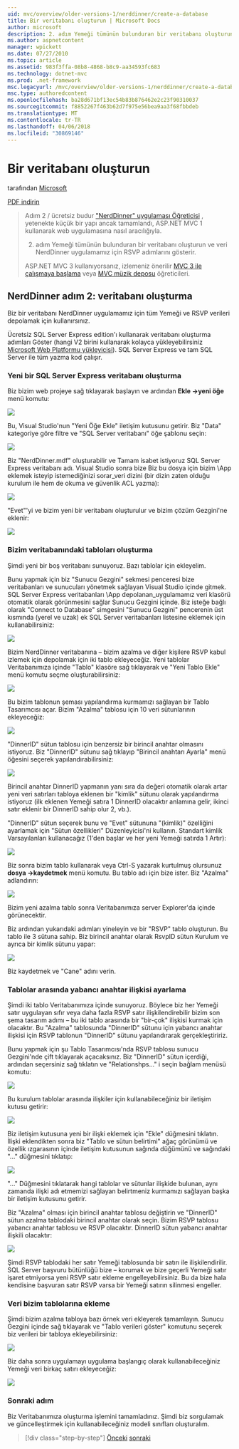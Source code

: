 ```yaml
---
uid: mvc/overview/older-versions-1/nerddinner/create-a-database
title: Bir veritabanı oluşturun | Microsoft Docs
author: microsoft
description: 2. adım Yemeği tümünün bulunduran bir veritabanı oluşturun ve veri NerdDinner uygulamamız için RSVP adımlarını gösterir.
ms.author: aspnetcontent
manager: wpickett
ms.date: 07/27/2010
ms.topic: article
ms.assetid: 983f3ffa-08b8-4868-b8c9-aa34593fc683
ms.technology: dotnet-mvc
ms.prod: .net-framework
msc.legacyurl: /mvc/overview/older-versions-1/nerddinner/create-a-database
msc.type: authoredcontent
ms.openlocfilehash: ba28d671bf13ec54b83b876462e2c23f90310037
ms.sourcegitcommit: f8852267f463b62d7f975e56bea9aa3f68fbbdeb
ms.translationtype: MT
ms.contentlocale: tr-TR
ms.lasthandoff: 04/06/2018
ms.locfileid: "30869146"
---
```

<a name="create-a-database"></a>Bir veritabanı oluşturun
====================
tarafından [Microsoft](https://github.com/microsoft)

[PDF indirin](http://aspnetmvcbook.s3.amazonaws.com/aspnetmvc-nerdinner_v1.pdf)

> Adım 2 / ücretsiz budur ["NerdDinner" uygulaması Öğreticisi](introducing-the-nerddinner-tutorial.md) , yetenekte küçük bir yapı ancak tamamlandı, ASP.NET MVC 1 kullanarak web uygulamasına nasıl aracılığıyla.
> 
> 2. adım Yemeği tümünün bulunduran bir veritabanı oluşturun ve veri NerdDinner uygulamamız için RSVP adımlarını gösterir.
> 
> ASP.NET MVC 3 kullanıyorsanız, izlemeniz önerilir [MVC 3 ile çalışmaya başlama](../../older-versions/getting-started-with-aspnet-mvc3/cs/intro-to-aspnet-mvc-3.md) veya [MVC müzik deposu](../../older-versions/mvc-music-store/mvc-music-store-part-1.md) öğreticileri.


## <a name="nerddinner-step-2-creating-the-database"></a>NerdDinner adım 2: veritabanı oluşturma

Biz bir veritabanı NerdDinner uygulamamız için tüm Yemeği ve RSVP verileri depolamak için kullanırsınız.

Ücretsiz SQL Server Express edition'ı kullanarak veritabanı oluşturma adımları Göster (hangi V2 birini kullanarak kolayca yükleyebilirsiniz [Microsoft Web Platformu yükleyicisi](https://www.microsoft.com/web/downloads/platform.aspx)). SQL Server Express ve tam SQL Server ile tüm yazma kod çalışır.

### <a name="creating-a-new-sql-server-express-database"></a>Yeni bir SQL Server Express veritabanı oluşturma

Biz bizim web projeye sağ tıklayarak başlayın ve ardından **Ekle -&gt;yeni öğe** menü komutu:

![](create-a-database/_static/image1.png)

Bu, Visual Studio'nun "Yeni Öğe Ekle" iletişim kutusunu getirir. Biz "Data" kategoriye göre filtre ve "SQL Server veritabanı" öğe şablonu seçin:

![](create-a-database/_static/image2.png)

Biz "NerdDinner.mdf" oluşturabilir ve Tamam isabet istiyoruz SQL Server Express veritabanı adı. Visual Studio sonra bize Biz bu dosya için bizim \App eklemek isteyip istemediğinizi sorar\_veri dizini (bir dizin zaten olduğu kurulum ile hem de okuma ve güvenlik ACL yazma):

![](create-a-database/_static/image3.png)

"Evet"'yi ve bizim yeni bir veritabanı oluşturulur ve bizim çözüm Gezgini'ne eklenir:

![](create-a-database/_static/image4.png)

### <a name="creating-tables-within-our-database"></a>Bizim veritabanındaki tabloları oluşturma

Şimdi yeni bir boş veritabanı sunuyoruz. Bazı tablolar için ekleyelim.

Bunu yapmak için biz "Sunucu Gezgini" sekmesi penceresi bize veritabanları ve sunucuları yönetmek sağlayan Visual Studio içinde gitmek. SQL Server Express veritabanları \App depolanan\_uygulamamız veri klasörü otomatik olarak görünmesini sağlar Sunucu Gezgini içinde. Biz isteğe bağlı olarak "Connect to Database" simgesini "Sunucu Gezgini" pencerenin üst kısmında (yerel ve uzak) ek SQL Server veritabanları listesine eklemek için kullanabilirsiniz:

![](create-a-database/_static/image5.png)

Bizim NerdDinner veritabanına – bizim azalma ve diğer kişilere RSVP kabul izlemek için depolamak için iki tablo ekleyeceğiz. Yeni tablolar Veritabanımıza içinde "Tablo" klasöre sağ tıklayarak ve "Yeni Tablo Ekle" menü komutu seçme oluşturabilirsiniz:

![](create-a-database/_static/image6.png)

Bu bizim tablonun şeması yapılandırma kurmamızı sağlayan bir Tablo Tasarımcısı açar. Bizim "Azalma" tablosu için 10 veri sütunlarının ekleyeceğiz:

![](create-a-database/_static/image7.png)

"DinnerID" sütun tablosu için benzersiz bir birincil anahtar olmasını istiyoruz. Biz "DinnerID" sütunu sağ tıklayıp "Birincil anahtarı Ayarla" menü öğesini seçerek yapılandırabilirsiniz:

![](create-a-database/_static/image8.png)

Birincil anahtar DinnerID yapmanın yanı sıra da değeri otomatik olarak artar yeni veri satırları tabloya eklenen bir "kimlik" sütunu olarak yapılandırma istiyoruz (ilk eklenen Yemeği satıra 1 DinnerID olacaktır anlamına gelir, ikinci satır eklenir bir DinnerID sahip olur 2, vb.).

"DinnerID" sütun seçerek bunu ve "Evet" sütununa "(kimlik)" özelliğini ayarlamak için "Sütun özellikleri" Düzenleyicisi'ni kullanın. Standart kimlik Varsayılanları kullanacağız (1'den başlar ve her yeni Yemeği satırda 1 Artır):

![](create-a-database/_static/image9.png)

Biz sonra bizim tablo kullanarak veya Ctrl-S yazarak kurtulmuş olursunuz **dosya -&gt;kaydetmek** menü komutu. Bu tablo adı için bize ister. Biz "Azalma" adlandırın:

![](create-a-database/_static/image10.png)

Bizim yeni azalma tablo sonra Veritabanımıza server Explorer'da içinde görünecektir.

Biz ardından yukarıdaki adımları yineleyin ve bir "RSVP" tablo oluşturun. Bu tablo ile 3 sütuna sahip. Biz birincil anahtar olarak RsvpID sütun Kurulum ve ayrıca bir kimlik sütunu yapar:

![](create-a-database/_static/image11.png)

Biz kaydetmek ve "Cane" adını verin.

### <a name="setting-up-a-foreign-key-relationship-between-tables"></a>Tablolar arasında yabancı anahtar ilişkisi ayarlama

Şimdi iki tablo Veritabanımıza içinde sunuyoruz. Böylece biz her Yemeği satır uygulayan sıfır veya daha fazla RSVP satır ilişkilendirebilir bizim son şema tasarım adımı – bu iki tablo arasında bir "bir-çok" ilişkisi kurmak için olacaktır. Bu "Azalma" tablosunda "DinnerID" sütunu için yabancı anahtar ilişkisi için RSVP tablonun "DinnerID" sütunu yapılandırarak gerçekleştiririz.

Bunu yapmak için şu Tablo Tasarımcısı'nda RSVP tablosu sunucu Gezgini'nde çift tıklayarak açacaksınız. Biz "DinnerID" sütun içerdiği, ardından seçersiniz sağ tıklatın ve "Relationshps..." i seçin bağlam menüsü komutu:

![](create-a-database/_static/image12.png)

Bu kurulum tablolar arasında ilişkiler için kullanabileceğiniz bir iletişim kutusu getirir:

![](create-a-database/_static/image13.png)

Biz iletişim kutusuna yeni bir ilişki eklemek için "Ekle" düğmesini tıklatın. İlişki eklendikten sonra biz "Tablo ve sütun belirtimi" ağaç görünümü ve özellik ızgarasının içinde iletişim kutusunun sağında düğümünü ve sağındaki "..." düğmesini tıklatıp:

![](create-a-database/_static/image14.png)

"..." Düğmesini tıklatarak hangi tablolar ve sütunlar ilişkide bulunan, aynı zamanda ilişki adı etmemizi sağlayan belirtmeniz kurmamızı sağlayan başka bir iletişim kutusunu getirir.

Biz "Azalma" olması için birincil anahtar tablosu değiştirin ve "DinnerID" sütun azalma tablodaki birincil anahtar olarak seçin. Bizim RSVP tablosu yabancı anahtar tablosu ve RSVP olacaktır. DinnerID sütun yabancı anahtar ilişkili olacaktır:

![](create-a-database/_static/image15.png)

Şimdi RSVP tablodaki her satır Yemeği tablosunda bir satırı ile ilişkilendirilir. SQL Server başvuru bütünlüğü bize – korumak ve bize geçerli Yemeği satır işaret etmiyorsa yeni RSVP satır ekleme engelleyebilirsiniz. Bu da bize hala kendisine başvuran satır RSVP varsa bir Yemeği satırın silinmesi engeller.

### <a name="adding-data-to-our-tables"></a>Veri bizim tablolarına ekleme

Şimdi bizim azalma tabloya bazı örnek veri ekleyerek tamamlayın. Sunucu Gezgini içinde sağ tıklayarak ve "Tablo verileri göster" komutunu seçerek biz verileri bir tabloya ekleyebilirsiniz:

![](create-a-database/_static/image16.png)

Biz daha sonra uygulamayı uygulama başlangıç olarak kullanabileceğiniz Yemeği veri birkaç satırı ekleyeceğiz:

![](create-a-database/_static/image17.png)

### <a name="next-step"></a>Sonraki adım

Biz Veritabanımıza oluşturma işlemini tamamladınız. Şimdi biz sorgulamak ve güncelleştirmek için kullanabileceğiniz modeli sınıfları oluşturalım.

> [!div class="step-by-step"]
> [Önceki](create-a-new-aspnet-mvc-project.md)
> [sonraki](build-a-model-with-business-rule-validations.md)
